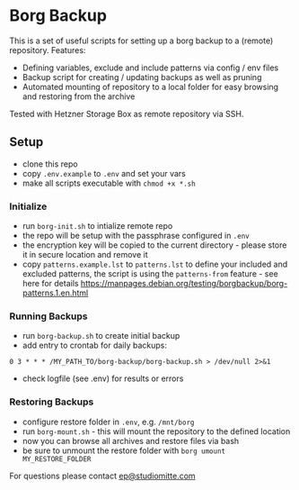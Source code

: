 # Borg Backup 
This is a set of useful scripts for setting up a borg backup to a (remote) repository. 
Features:
* Defining variables, exclude and include patterns via config / env files
* Backup script for creating / updating backups as well as pruning
* Automated mounting of repository to a local folder for easy browsing and restoring from the archive

Tested with Hetzner Storage Box as remote repository via SSH.

## Setup 
* clone this repo
* copy `.env.example` to `.env` and set your vars 
* make all scripts executable with `chmod +x *.sh`

### Initialize
* run `borg-init.sh` to intialize remote repo 
* the repo will be setup with the passphrase configured in `.env`
* the encryption key will be copied to the current directory - please store it in secure location and remove it
* copy `patterns.example.lst` to `patterns.lst` to define your included and excluded patterns, the script is using the `patterns-from` feature - see here for details https://manpages.debian.org/testing/borgbackup/borg-patterns.1.en.html 


### Running Backups
* run `borg-backup.sh` to create initial backup
* add entry to crontab for daily backups: 
```
0 3 * * * /MY_PATH_TO/borg-backup/borg-backup.sh > /dev/null 2>&1
```
* check logfile (see .env) for results or errors

### Restoring Backups
* configure restore folder in `.env`, e.g. `/mnt/borg`
* run `borg-mount.sh` - this will mount the repository to the defined location 
* now you can browse all archives and restore files via bash
* be sure to unmount the restore folder with `borg umount MY_RESTORE_FOLDER`

For questions please contact ep@studiomitte.com
